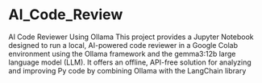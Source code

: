 # AI_Code_Review
AI Code Reviewer Using Ollama  This project provides a Jupyter Notebook designed to run a local, AI-powered code reviewer in a Google Colab environment using the Ollama framework and the gemma3:12b large language model (LLM). It offers an offline, API-free solution for analyzing and improving Py code by combining Ollama with the LangChain library
